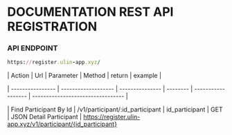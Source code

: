 # DOCUMENTATION REST API REGISTRATION

### API ENDPOINT
```ruby
https://register.ulin-app.xyz/
```

| Action           | Url                 | Parameter       |  Method  |  return            | example                           |

| ---------------- | ------------------- | --------------- | -------- | ------------------ | --------------------------------- |

| Find Participant By Id  | /v1/participant/:id_participant | id_participant | GET | JSON Detail Participant | https://register.ulin-app.xyz/v1/participant/{id_participant}
